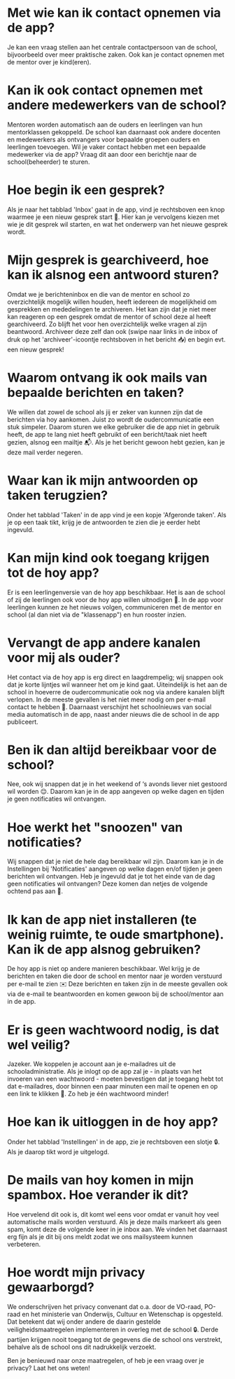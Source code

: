 # Met wie kan ik contact opnemen via de app?
Je kan een vraag stellen aan het centrale contactpersoon van de school, bijvoorbeeld over meer praktische zaken. Ook kan je contact opnemen met de mentor over je kind(eren).

# Kan ik ook contact opnemen met andere medewerkers van de school?
Mentoren worden automatisch aan de ouders en leerlingen van hun mentorklassen gekoppeld. De school kan daarnaast ook andere docenten en medewerkers als ontvangers voor bepaalde groepen ouders en leerlingen toevoegen. Wil je vaker contact hebben met een bepaalde medewerker via de app? Vraag dit aan door een berichtje naar de school(beheerder) te sturen.

# Hoe begin ik een gesprek?
Als je naar het tabblad 'Inbox' gaat in de app, vind je rechtsboven een knop waarmee je een nieuw gesprek start 💬. Hier kan je vervolgens kiezen met wie je dit gesprek wil starten, en wat het onderwerp van het nieuwe gesprek wordt.

# Mijn gesprek is gearchiveerd, hoe kan ik alsnog een antwoord sturen?
Omdat we je berichteninbox en die van de mentor en school zo overzichtelijk mogelijk willen houden, heeft iedereen de mogelijkheid om gesprekken en mededelingen te archiveren. Het kan zijn dat je niet meer kan reageren op een gesprek omdat de mentor of school deze al heeft gearchiveerd. Zo blijft het voor hen overzichtelijk welke vragen al zijn beantwoord. Archiveer deze zelf dan ook (swipe naar links in de inbox of druk op het 'archiveer'-icoontje rechtsboven in het bericht 📥) en begin evt. een nieuw gesprek!

# Waarom ontvang ik ook mails van bepaalde berichten en taken?
We willen dat zowel de school als jij er zeker van kunnen zijn dat de berichten via hoy aankomen. Juist zo wordt de oudercommunicatie een stuk simpeler. Daarom sturen we elke gebruiker die de app niet in gebruik heeft, de app te lang niet heeft gebruikt of een bericht/taak niet heeft gezien, alsnog een mailtje 📬. Als je het bericht gewoon hebt gezien, kan je deze mail verder negeren.

# Waar kan ik mijn antwoorden op taken terugzien?
Onder het tabblad 'Taken' in de app vind je een kopje 'Afgeronde taken'. Als je op een taak tikt, krijg je de antwoorden te zien die je eerder hebt ingevuld.

# Kan mijn kind ook toegang krijgen tot de hoy app?
Er is een leerlingenversie van de hoy app beschikbaar. Het is aan de school of zij de leerlingen ook voor de hoy app willen uitnodigen 👧. In de app voor leerlingen kunnen ze het nieuws volgen, communiceren met de mentor en school (al dan niet via de "klassenapp") en hun rooster inzien.

# Vervangt de app andere kanalen voor mij als ouder?
Het contact via de hoy app is erg direct en laagdrempelig; wij snappen ook dat je korte lijntjes wil wanneer het om je kind gaat. Uiteindelijk is het aan de school in hoeverre de oudercommunicatie ook nog via andere kanalen blijft verlopen. In de meeste gevallen is het niet meer nodig om per e-mail contact te hebben 🧐. Daarnaast verschijnt het schoolnieuws van social media automatisch in de app, naast ander nieuws die de school in de app publiceert.

# Ben ik dan altijd bereikbaar voor de school?
Nee, ook wij snappen dat je in het weekend of ‘s avonds liever niet gestoord wil worden 😌. Daarom kan je in de app aangeven op welke dagen en tijden je geen notificaties wil ontvangen.

# Hoe werkt het "snoozen" van notificaties?
Wij snappen dat je niet de hele dag bereikbaar wil zijn. Daarom kan je in de Instellingen bij 'Notificaties' aangeven op welke dagen en/of tijden je geen berichten wil ontvangen. Heb je ingevuld dat je tot het einde van de dag geen notificaties wil ontvangen? Deze komen dan netjes de volgende ochtend pas aan 📲.

# Ik kan de app niet installeren (te weinig ruimte, te oude smartphone). Kan ik de app alsnog gebruiken?
De hoy app is niet op andere manieren beschikbaar. Wel krijg je de berichten en taken die door de school en mentor naar je worden verstuurd per e-mail te zien ✉️ Deze berichten en taken zijn in de meeste gevallen ook via de e-mail te beantwoorden en komen gewoon bij de school/mentor aan in de app.

# Er is geen wachtwoord nodig, is dat wel veilig?
Jazeker. We koppelen je account aan je e-mailadres uit de schooladministratie. Als je inlogt op de app zal je - in plaats van het invoeren van een wachtwoord - moeten bevestigen dat je toegang hebt tot dat e-mailadres, door binnen een paar minuten een mail te openen en op een link te klikken 🔗. Zo heb je één wachtwoord minder!

# Hoe kan ik uitloggen in de hoy app?
Onder het tabblad 'Instellingen' in de app, zie je rechtsboven een slotje 🔒. Als je daarop tikt word je uitgelogd.

# De mails van hoy komen in mijn spambox. Hoe verander ik dit?
Hoe vervelend dit ook is, dit komt wel eens voor omdat er vanuit hoy veel automatische mails worden verstuurd. Als je deze mails markeert als geen spam, komt deze de volgende keer in je inbox aan. We vinden het daarnaast erg fijn als je dit bij ons meldt zodat we ons mailsysteem kunnen verbeteren.

# Hoe wordt mijn privacy gewaarborgd?
We onderschrijven het privacy convenant dat o.a. door de VO-raad, PO-raad en het ministerie van Onderwijs, Cultuur en Wetenschap is opgesteld. Dat betekent dat wij onder andere de daarin gestelde veiligheidsmaatregelen implementeren in overleg met de school 🔒. Derde partijen krijgen nooit toegang tot de gegevens die de school ons verstrekt, behalve als de school ons dit nadrukkelijk verzoekt.

Ben je benieuwd naar onze maatregelen, of heb je een vraag over je privacy? Laat het ons weten!
